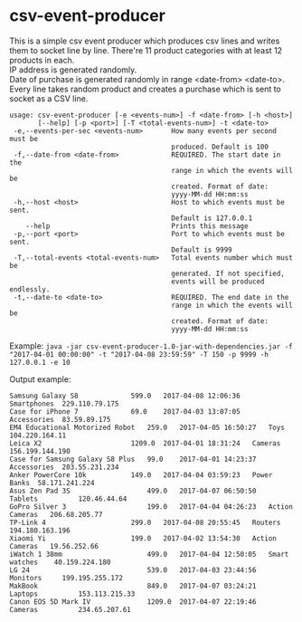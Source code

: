 
# csv-event-producer

This is a simple csv event producer which produces csv lines and writes them to socket line by line.
There're 11 product categories with at least 12 products in each.    
IP address is generated randomly.    
Date of purchase is generated randomly in range \<date-from> \<date-to>.   
Every line takes random product and creates a purchase which is sent to socket as a CSV line. 

```
usage: csv-event-producer [-e <events-num>] -f <date-from> [-h <host>]
       [--help] [-p <port>] [-T <total-events-num>] -t <date-to>
 -e,--events-per-sec <events-num>       How many events per second must be
                                        produced. Default is 100
 -f,--date-from <date-from>             REQUIRED. The start date in the
                                        range in which the events will be
                                        created. Format of date:
                                        yyyy-MM-dd HH:mm:ss
 -h,--host <host>                       Host to which events must be sent.
                                        Default is 127.0.0.1
    --help                              Prints this message
 -p,--port <port>                       Port to which events must be sent.
                                        Default is 9999
 -T,--total-events <total-events-num>   Total events number which must be
                                        generated. If not specified,
                                        events will be produced endlessly.
 -t,--date-to <date-to>                 REQUIRED. The end date in the
                                        range in which the events will be
                                        created. Format of date:
                                        yyyy-MM-dd HH:mm:ss
```

Example: `java -jar csv-event-producer-1.0-jar-with-dependencies.jar -f "2017-04-01 00:00:00" -t "2017-04-08 23:59:59" -T 150 -p 9999 -h 127.0.0.1 -e 10
`

Output example:
```
Samsung Galaxy S8	          599.0	  2017-04-08 12:06:36	Smartphones	 229.110.79.175
Case for iPhone 7	          69.0	  2017-04-03 13:07:05	Accessories	 83.59.89.175
EM4 Educational Motorized Robot	  259.0	  2017-04-05 16:50:27	Toys	         104.220.164.11
Leica X2	                  1209.0  2017-04-01 18:31:24	Cameras	         156.199.144.190
Case for Samsung Galaxy S8 Plus   99.0	  2017-04-01 14:23:37	Accessories	 203.55.231.234
Anker PowerCore 10k	          149.0	  2017-04-04 03:59:23	Power Banks	 58.171.241.224
Asus Zen Pad 3S	                  499.0	  2017-04-07 06:50:50	Tablets	         120.46.44.64
GoPro Silver 3	                  199.0	  2017-04-04 04:26:23	Action Cameras	 206.68.205.77
TP-Link 4	                  299.0	  2017-04-08 20:55:45	Routers	         194.180.163.196
Xiaomi Yi	                  199.0	  2017-04-02 13:54:30	Action Cameras	 19.56.252.66
iWatch 1 38mm	                  499.0	  2017-04-04 12:50:05	Smart watches	 40.159.224.180
LG 24	                          539.0	  2017-04-03 23:44:56	Monitors	 199.195.255.172
MakBook	                          849.0	  2017-04-07 03:24:21	Laptops	         153.113.215.33
Canon EOS 5D Mark IV	          1209.0  2017-04-07 22:19:46	Cameras	         234.65.207.61
```
